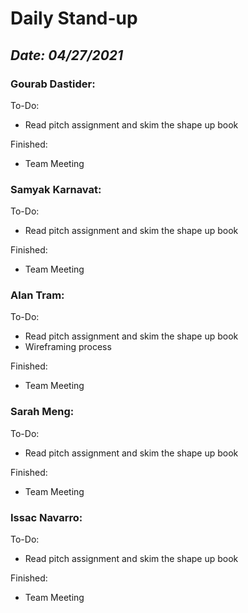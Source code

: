 # Daily Stand-up
## _Date: 04/27/2021_

### Gourab Dastider:
To-Do:
- Read pitch assignment and skim the shape up book


Finished:
- Team Meeting



### Samyak Karnavat:
To-Do:
- Read pitch assignment and skim the shape up book

Finished:
- Team Meeting

### Alan Tram:
To-Do:
- Read pitch assignment and skim the shape up book
- Wireframing process


Finished:
- Team Meeting


### Sarah Meng:
To-Do:
- Read pitch assignment and skim the shape up book

Finished:
- Team Meeting



### Issac Navarro:
To-Do:
- Read pitch assignment and skim the shape up book

Finished: 
- Team Meeting
